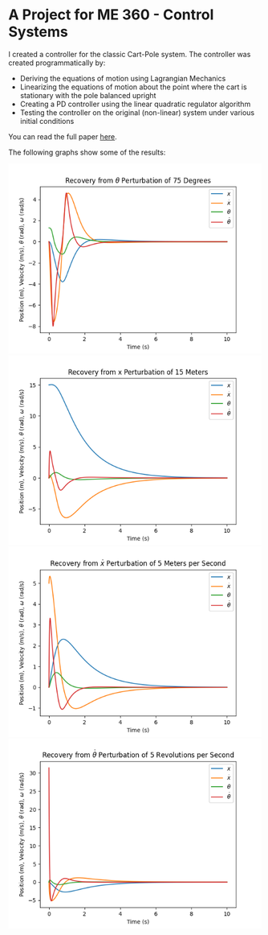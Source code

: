 # A Project for ME 360 - Control Systems
I created a controller for the classic Cart-Pole system.
The controller was created programmatically by:
- Deriving the equations of motion using Lagrangian Mechanics
- Linearizing the equations of motion about the point where the cart is stationary with the pole balanced upright
- Creating a PD controller using the linear quadratic regulator algorithm
- Testing the controller on the original (non-linear) system under various initial conditions

You can read the full paper [here](/mini_project/Final%20Report.pdf).

The following graphs show some of the results:

![Theta Perturbation](/mini_project/theta_perturbation.png)  
![x Perturbation](/mini_project/x_perturbation.png)  
![v Perturbation](/mini_project/v_perturbation.png)  
![Omega Perturbation](/mini_project/omega_perturbation.png)  
